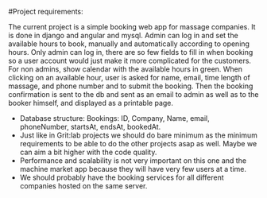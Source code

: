 #Project requirements:

The current project is a simple booking web app for massage companies. It is done in django and angular and mysql.
Admin can log in and set the available hours to book, manually and automatically according to opening hours.
Only admin can log in, there are so few fields to fill in when booking so a user account would just make it more complicated for the customers. 
For non admins, show calendar with the available hours in green. When clicking on an available hour, user is asked for name, email, time length of massage, and phone number and to submit the booking. Then the booking confirmation is sent to the db and sent as an email to admin as well as to the booker himself, and displayed as a printable page. 
- Database structure: Bookings: ID, Company, Name, email, phoneNumber, startsAt, endsAt, bookedAt.
- Just like in Grit:lab projects we should do bare minimum as the minimum requirements to be able to do the other projects asap as well. Maybe we can aim a bit higher with the code quality.
- Performance and scalability is not very important on this one and the machine market app because they will have very few users at a time. 
- We should probably have the booking services for all different companies hosted on the same server.
